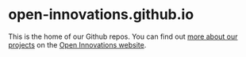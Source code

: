 # open-innovations.github.io

This is the home of our Github repos. You can find out [more about our projects](https://open-innovations.org/projects) on the [Open Innovations website](https://open-innovations.org/).

